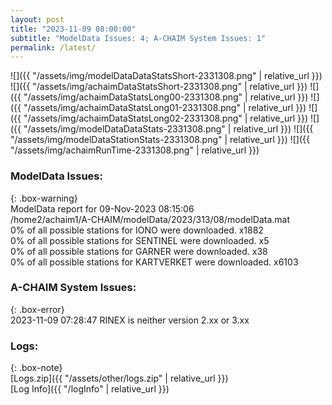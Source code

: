 ```yaml
---
layout: post
title: "2023-11-09 08:00:00"
subtitle: "ModelData Issues: 4; A-CHAIM System Issues: 1"
permalink: /latest/
---
```


![]({{ "/assets/img/modelDataDataStatsShort-2331308.png" | relative_url }})
![]({{ "/assets/img/achaimDataStatsShort-2331308.png" | relative_url }})
![]({{ "/assets/img/achaimDataStatsLong00-2331308.png" | relative_url }})
![]({{ "/assets/img/achaimDataStatsLong01-2331308.png" | relative_url }})
![]({{ "/assets/img/achaimDataStatsLong02-2331308.png" | relative_url }})
![]({{ "/assets/img/modelDataDataStats-2331308.png" | relative_url }})
![]({{ "/assets/img/modelDataStationStats-2331308.png" | relative_url }})
![]({{ "/assets/img/achaimRunTime-2331308.png" | relative_url }})


### ModelData Issues:  
  
{: .box-warning}  
 ModelData report for 09-Nov-2023 08:15:06   
 /home2/achaim1/A-CHAIM/modelData/2023/313/08/modelData.mat   
 0% of all possible stations for IONO were downloaded. x1882   
 0% of all possible stations for SENTINEL were downloaded. x5   
 0% of all possible stations for GARNER were downloaded. x38   
 0% of all possible stations for KARTVERKET were downloaded. x6103   
  
### A-CHAIM System Issues:  
  
{: .box-error}  
2023-11-09 07:28:47 RINEX is neither version 2.xx or 3.xx  

### Logs:  
  
{: .box-note}  
[Logs.zip]({{ "/assets/other/logs.zip" | relative_url }})  
[Log Info]({{ "/logInfo" | relative_url }})  
